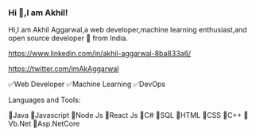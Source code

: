 ### Hi 👋,I am Akhil!

Hi,I am Akhil Aggarwal,a web developer,machine learning enthusiast,and open source developer 🚀 from India.

https://www.linkedin.com/in/akhil-aggarwal-8ba833a6/

https://twitter.com/imAkAggarwal

✅Web Developer ✅Machine Learning ✅DevOps

Languages and Tools:

📌Java 📌Javascript 📌Node Js 📌React Js 📌C# 📌SQL 📌HTML 📌CSS 📌C++ 📌Vb.Net 📌Asp.NetCore 
<!--
**AkhilAgg777/AkhilAgg777** is a ✨ _special_ ✨ repository because its `README.md` (this file) appears on your GitHub profile.

Here are some ideas to get you started:

- 🔭 I’m currently working on ...
- 🌱 I’m currently learning ...
- 👯 I’m looking to collaborate on ...
- 🤔 I’m looking for help with ...
- 💬 Ask me about ...
- 📫 How to reach me: ...
- 😄 Pronouns: ...
- ⚡ Fun fact: ...
-->
